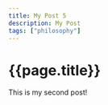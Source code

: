 ```yaml
---
title: My Post 5
description: My Post
tags: ["philosophy"]
---
```


# {{page.title}}

This is my second post!





